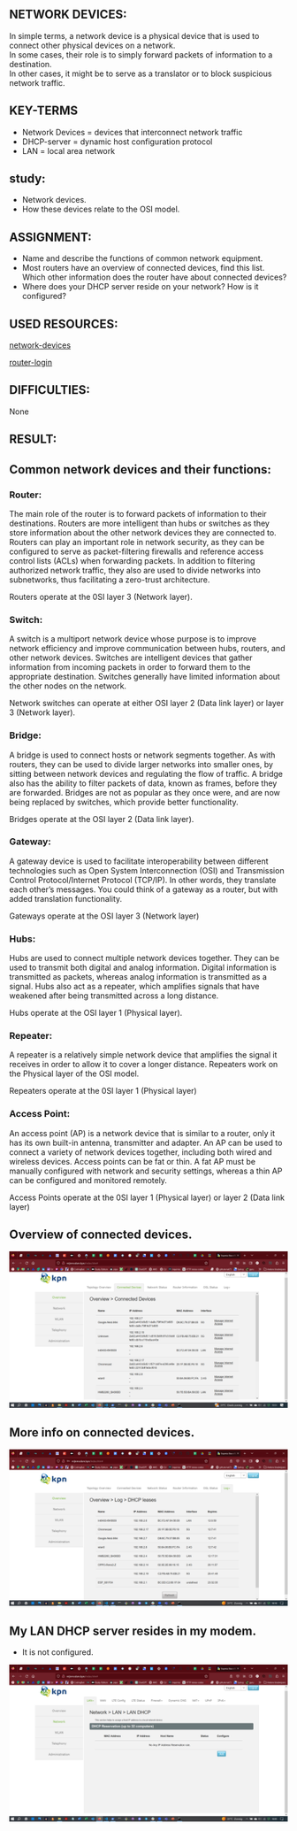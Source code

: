 ## NETWORK DEVICES:

In simple terms, a network device is a physical device that is used to connect other physical devices on a network.  
In some cases, their role is to simply forward packets of information to a destination.  
In other cases, it might be to serve as a translator or to block suspicious network traffic.


## KEY-TERMS

* Network Devices = devices that interconnect network traffic
* DHCP-server = dynamic host configuration protocol
* LAN = local area network


## study:
* Network devices.
* How these devices relate to the OSI model.

## ASSIGNMENT:

* Name and describe the functions of common network equipment.
* Most routers have an overview of connected devices, find this list.  
  Which other information does the router have about connected devices?
* Where does your DHCP server reside on your network? How is it configured?

## USED RESOURCES:

[network-devices](https://www.lepide.com/blog/the-most-common-types-of-network-devices/)

[router-login](http://mijnmodem.kpn/login.htm)

## DIFFICULTIES:

None

## RESULT:

## Common network devices and their functions:
### Router:

The main role of the router is to forward packets of information to their destinations. Routers are more intelligent than hubs or switches as they store information about the other network devices they are connected to. Routers can play an important role in network security, as they can be configured to serve as packet-filtering firewalls and reference access control lists (ACLs) when forwarding packets. In addition to filtering authorized network traffic, they also are used to divide networks into subnetworks, thus facilitating a zero-trust architecture.  

Routers operate at the 0SI layer 3 (Network layer).

### Switch:

A switch is a multiport network device whose purpose is to improve network efficiency and improve communication between hubs, routers, and other network devices. Switches are intelligent devices that gather information from incoming packets in order to forward them to the appropriate destination. Switches generally have limited information about the other nodes on the network.  

Network switches can operate at either OSI layer 2 (Data link layer) or layer 3 (Network layer).

### Bridge:

A bridge is used to connect hosts or network segments together. As with routers, they can be used to divide larger networks into smaller ones, by sitting between network devices and regulating the flow of traffic. A bridge also has the ability to filter packets of data, known as frames, before they are forwarded. Bridges are not as popular as they once were, and are now being replaced by switches, which provide better functionality.  

Bridges operate at the OSI layer 2 (Data link layer).

### Gateway:

A gateway device is used to facilitate interoperability between different technologies such as Open System Interconnection (OSI) and Transmission Control Protocol/Internet Protocol (TCP/IP). In other words, they translate each other’s messages. You could think of a gateway as a router, but with added translation functionality.  

Gateways operate at the OSI layer 3 (Network layer)

### Hubs:

Hubs are used to connect multiple network devices together. They can be used to transmit both digital and analog information. Digital information is transmitted as packets, whereas analog information is transmitted as a signal. Hubs also act as a repeater, which amplifies signals that have weakened after being transmitted across a long distance.  

Hubs operate at the OSI layer 1 (Physical layer).

### Repeater:

A repeater is a relatively simple network device that amplifies the signal it receives in order to allow it to cover a longer distance. Repeaters work on the Physical layer of the OSI model.  

Repeaters operate at the 0SI layer 1 (Physical layer)

### Access Point:

An access point (AP) is a network device that is similar to a router, only it has its own built-in antenna, transmitter and adapter. An AP can be used to connect a variety of network devices together, including both wired and wireless devices. Access points can be fat or thin. A fat AP must be manually configured with network and security settings, whereas a thin AP can be configured and monitored remotely.

Access Points operate at the 0SI layer 1 (Physical layer) or layer 2 (Data link layer)



## Overview of connected devices.

![router-overview-devices](../00_includes/Networking/NTW2.0-devices-overview.png)

## More info on connected devices.

![dhcp-log_devices](../00_includes/Networking/NTW2.1-DHCP-LOG.png) 


## My LAN DHCP server resides in my modem.

* It is not configured.

![lan-dhcp](../00_includes/Networking/NTW2.3-LAN-DHCP.png)

